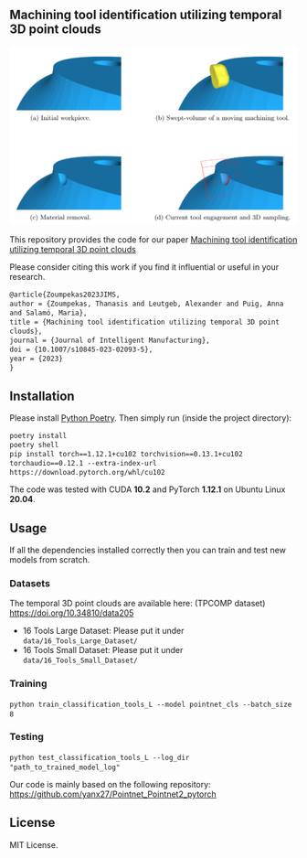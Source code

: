 ## Machining tool identification utilizing temporal 3D point clouds

<p>
	<img width="1080" alt="Design" src="img/illustration.png"/>
</p>

This repository provides the code for our paper [Machining tool identification utilizing temporal 3D point clouds](https://doi.org/10.1007/s10845-023-02093-5)

Please consider citing this work if you find it influential or useful in your research.

```
@article{Zoumpekas2023JIMS,
author = {Zoumpekas, Thanasis and Leutgeb, Alexander and Puig, Anna and Salamó, Maria},
title = {Machining tool identification utilizing temporal 3D point clouds},
journal = {Journal of Intelligent Manufacturing},
doi = {10.1007/s10845-023-02093-5},
year = {2023}
}
```

## Installation

Please install [Python Poetry](https://python-poetry.org/).
Then simply run (inside the project directory):

```
poetry install
poetry shell
pip install torch==1.12.1+cu102 torchvision==0.13.1+cu102 torchaudio==0.12.1 --extra-index-url https://download.pytorch.org/whl/cu102

```

The code was tested with CUDA **10.2** and PyTorch **1.12.1** on Ubuntu Linux **20.04**.

## Usage 

If all the dependencies installed correctly then you can train and test new models from scratch.

### Datasets

The temporal 3D point clouds are available here: (TPCOMP dataset) https://doi.org/10.34810/data205

* 16 Tools Large Dataset: Please put it under ```data/16_Tools_Large_Dataset/```
* 16 Tools Small Dataset: Please put it under ```data/16_Tools_Small_Dataset/```

### Training 

```python train_classification_tools_L --model pointnet_cls --batch_size 8```

### Testing

```python test_classification_tools_L --log_dir "path_to_trained_model_log"```


Our code is mainly based on the following repository: https://github.com/yanx27/Pointnet_Pointnet2_pytorch

## License

MIT License.